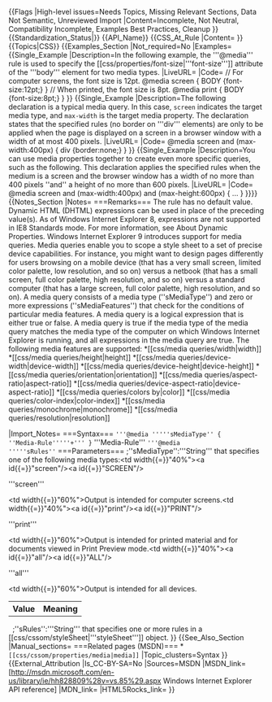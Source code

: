 {{Flags
|High-level issues=Needs Topics, Missing Relevant Sections, Data Not Semantic, Unreviewed Import
|Content=Incomplete, Not Neutral, Compatibility Incomplete, Examples Best Practices, Cleanup
}}
{{Standardization_Status|}}
{{API_Name}}
{{CSS_At_Rule
|Content=
}}
{{Topics|CSS}}
{{Examples_Section
|Not_required=No
|Examples={{Single_Example
|Description=In the following example,  the '''@media''' rule is used to specify the [[css/properties/font-size|'''font-size''']] attribute of the '''body''' element for two media types.
|LiveURL=
|Code=
// For computer screens, the font size is 12pt.
@media screen {
   BODY {font-size:12pt;}
}
// When printed, the font size is 8pt.
@media print {
   BODY {font-size:8pt;}
}
}}
{{Single_Example
|Description=The following declaration is a typical media query. In this case, <code>screen</code> indicates the target media type, and <code>max-width</code> is the target media property. The declaration states that the specified rules (no border on '''div''' elements) are only to be applied when the page is displayed on a screen in a browser window with a width of at most 400 pixels.
|LiveURL=
|Code=
@media screen and (max-width:400px) {
   div {border:none;}
}
}}
{{Single_Example
|Description=You can use media properties together to create even more specific queries, such as the following. This declaration applies the specified rules when the medium is a screen and the browser window has a width of no more than 400 pixels ''and'' a height of no more than 600 pixels.
|LiveURL=
|Code=
@media screen and (max-width:400px) and (max-height:600px) {
   ...
}
}}}}
{{Notes_Section
|Notes=
===Remarks===
The rule has no default value.
Dynamic HTML (DHTML) expressions can be used in place of the preceding value(s). As of Windows Internet Explorer 8, expressions are not supported in IE8 Standards mode. For more information, see About Dynamic Properties.
Windows Internet Explorer 9 introduces support for media queries. Media queries enable you to scope a style sheet to a set of precise device capabilities. For instance, you might want to design pages differently for users browsing on a mobile device (that has a very small screen, limited color palette, low resolution, and so on) versus a netbook (that has a small screen, full color palette, high resolution, and so on) versus a standard computer (that has a large screen, full color palette, high resolution, and so on).
A media query consists of a media type (''sMediaType'') and zero or more expressions (''sMediaFeatures'') that check for the conditions of particular media features. A media query is a logical expression that is either true or false. A media query is true if the media type of the media query matches the media type of the computer on which Windows Internet Explorer is running, and all expressions in the media query are true. The following media features are supported:
*[[css/media queries/width|width]]
*[[css/media queries/height|height]]
*[[css/media queries/device-width|device-width]]
*[[css/media queries/device-height|device-height]]
*[[css/media queries/orientation|orientation]]
*[[css/media queries/aspect-ratio|aspect-ratio]]
*[[css/media queries/device-aspect-ratio|device-aspect-ratio]]
*[[css/media queries/colors by|color]]
*[[css/media queries/color-index|color-index]]
*[[css/media queries/monochrome|monochrome]]
*[[css/media queries/resolution|resolution]]

|Import_Notes=
===Syntax===
<code>'''@media '''''sMediaType'' { ''Media-Rule'''''+''' }</code>
'''Media-Rule'''
<code>'''@media '''''sRules''</code>
===Parameters===
;''sMediaType'':'''String''' that specifies one of the following media types:<table><tr><th>Value</th><th>Meaning</th></tr><tr><td width{{=}}"40%"><a id{{=}}"screen"/><a id{{=}}"SCREEN"/><dl><dt>'''screen'''</dt></dl></td><td width{{=}}"60%">Output is intended for computer screens.</td></tr><tr><td width{{=}}"40%"><a id{{=}}"print"/><a id{{=}}"PRINT"/><dl><dt>'''print'''</dt></dl></td><td width{{=}}"60%">Output is intended for printed material and for documents viewed in Print Preview mode.</td></tr><tr><td width{{=}}"40%"><a id{{=}}"all"/><a id{{=}}"ALL"/><dl><dt>'''all'''</dt></dl></td><td width{{=}}"60%">Output is intended for all devices.</td></tr></table> 
;''sRules'':'''String''' that specifies one or more rules in a [[css/cssom/styleSheet|'''styleSheet''']] object.
}}
{{See_Also_Section
|Manual_sections=
===Related pages (MSDN)===
*<code>[[css/cssom/properties/media|media]]</code>
|Topic_clusters=Syntax
}}
{{External_Attribution
|Is_CC-BY-SA=No
|Sources=MSDN
|MSDN_link=[http://msdn.microsoft.com/en-us/library/ie/hh828809%28v=vs.85%29.aspx Windows Internet Explorer API reference]
|MDN_link=
|HTML5Rocks_link=
}}